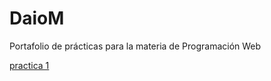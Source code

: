 # DaioM
Portafolio de prácticas para la materia de Programación Web



<a href="ejercicio 1.html">practica 1</a>
